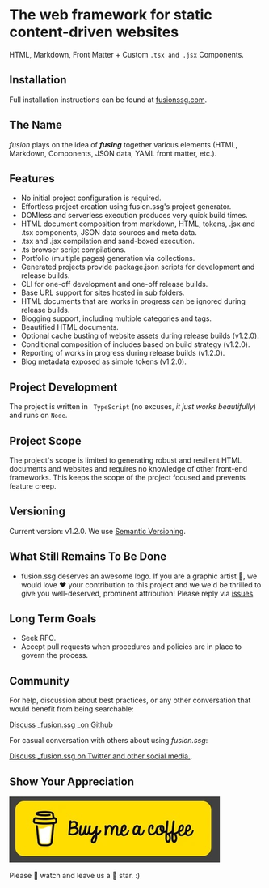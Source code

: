 # The web framework for static content-driven websites

HTML, Markdown, Front Matter + Custom `.tsx and .jsx` Components.

## Installation

Full installation instructions can be found at [fusionssg.com](https://fusionssg.com/docs/installation/).

## The Name

_fusion_ plays on the idea of **_fusing_** together various elements (HTML, Markdown, Components, JSON data, YAML front matter, etc.).

## Features

- No initial project configuration is required.
- Effortless project creation using fusion.ssg's project generator.
- DOMless and serverless execution produces very quick build times.
- HTML document composition from markdown, HTML, tokens, .jsx and .tsx components, JSON data sources and meta data.
- .tsx and .jsx compilation and sand-boxed execution.
- .ts browser script compilations.
- Portfolio (multiple pages) generation via collections.
- Generated projects provide package.json scripts for development and release builds.
- CLI for one-off development and one-off release builds.
- Base URL support for sites hosted in sub folders.
- HTML documents that are works in progress can be ignored during release builds.
- Blogging support, including multiple categories and tags.
- Beautified HTML documents.
- Optional cache busting of website assets during release builds (v1.2.0).
- Conditional composition of includes based on build strategy (v1.2.0).
- Reporting of works in progress during release builds (v1.2.0).
- Blog metadata exposed as simple tokens (v1.2.0).

## Project Development

The project is written in ` TypeScript` (no excuses, _it just works beautifully_) and runs on `Node`.

## Project Scope

The project's scope is limited to generating robust and resilient HTML documents and websites and requires no knowledge of other front-end frameworks. This keeps the scope of the project focused and prevents feature creep.

## Versioning

Current version: v1.2.0. We use [Semantic Versioning](https://semver.org/).

## What Still Remains To Be Done

- fusion.ssg deserves an awesome logo. If you are a graphic artist 🎨, we would love ❤️  your contribution to this project and we we'd be thrilled to give you well-deserved, prominent attribution! Please reply via [issues](https://github.com/4awpawz/fusion.ssg/issues/51).

## Long Term Goals

- Seek RFC.
- Accept pull requests when procedures and policies are in place to govern the process.

## Community

For help, discussion about best practices, or any other conversation that would benefit from being searchable:

[Discuss _fusion.ssg _on Github](https://github.com/4awpawz/fusion.ssg/discussions)

For casual conversation with others about using _fusion.ssg_:

[Discuss _fusion.ssg on Twitter and other social media.](https://twitter.com).

## Show Your Appreciation

<a href="https://www.buymeacoffee.com/4awpawz"><img src="./github/buymeacoffee.png" alt="image"></a>

Please 👀 watch and leave us a 🌟 star. :)
